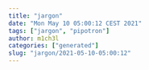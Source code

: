 ```yaml
---
title: "jargon"
date: "Mon May 10 05:00:12 CEST 2021"
tags: ["jargon", "pipotron"]
author: m1ch3l
categories: ["generated"]
slug: "jargon/2021-05-10-05:00:12"
---
```



